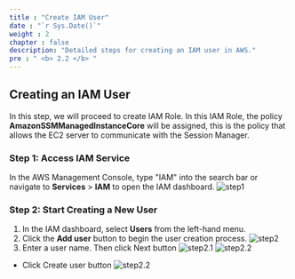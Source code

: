 ```yaml
---
title : "Create IAM User"
date : "`r Sys.Date()`"
weight : 2
chapter : false
description: "Detailed steps for creating an IAM user in AWS."
pre : " <b> 2.2 </b> "
---
```


## Creating an IAM User

In this step, we will proceed to create IAM Role. In this IAM Role, the policy **AmazonSSMManagedInstanceCore** will be assigned, this is the policy that allows the EC2 server to communicate with the Session Manager.

### Step 1: Access IAM Service

In the AWS Management Console, type "IAM" into the search bar or navigate to **Services** > **IAM** to open the IAM dashboard.
![step1](/images/2.prerequisite/iam/step1.png)

### Step 2: Start Creating a New User

1. In the IAM dashboard, select **Users** from the left-hand menu.
2. Click the **Add user** button to begin the user creation process.
![step2](/images/2.prerequisite/iam-user/step2.png)
3. Enter a user name. Then click Next button
![step2.1](/images/2.prerequisite/iam-user/step2.1.png)
![step2.2](/images/2.prerequisite/iam-user/step2.2.png)
- Click Create user button
![step2.2](/images/2.prerequisite/iam-user/step2.3.png)